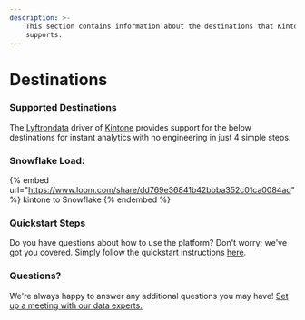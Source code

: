```yaml
---
description: >-
    This section contains information about the destinations that Kintone
    supports.
---
```


# Destinations

### Supported Destinations

The [Lyftrondata](https://www.lyftrondata.com/) driver of [Kintone](https://www.lyftrondata.com/integration/business-analytics/kintone/) provides support for the below destinations for instant analytics with no engineering in just 4 simple steps.

### Snowflake Load:

{% embed url="https://www.loom.com/share/dd769e36841b42bbba352c01ca0084ad" %}
kintone to Snowflake
{% endembed %}

### Quickstart Steps

Do you have questions about how to use the platform? Don't worry; we've got you covered. Simply follow the quickstart instructions [here](README.md).

### Questions? <a href="#questions" id="questions"></a>

We're always happy to answer any additional questions you may have! [Set up a meeting with our data experts.](https://www.lyftrondata.com/book-a-meeting/)
